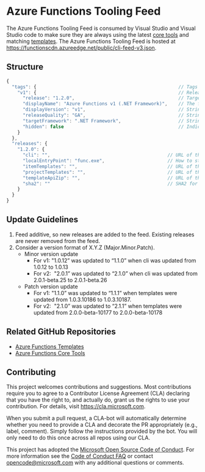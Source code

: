 # Azure Functions Tooling Feed

The Azure Functions Tooling Feed is consumed by Visual Studio and Visual Studio code to make sure they are always using the latest [core tools](https://github.com/Azure/azure-functions-core-tools) and matching [templates](https://github.com/Azure/azure-functions-templates). The Azure Functions Tooling Feed is hosted at https://functionscdn.azureedge.net/public/cli-feed-v3.json.

## Structure
``` js
{
  "tags": {                                                    // Tags acts as a pointer to various release trains
    "v1": {                                                    // Release train for v1 Functions runtime (prod)
      "release": "1.2.0",                                      // Target release for this tag
      "displayName": "Azure Functions v1 (.NET Framework)",    // The fallback display text in case localized strings are not present
      "displayVersion": "v1",                                  // Strings used to construct localized display text
      "releaseQuality": "GA",                                  // Strings used to construct localized display text
      "targetFramework": ".NET Framework",                     // Strings used to construct localized display text
      "hidden": false                                          // Indicates whether the release train is publically visible
    }
  },
  "releases": {
    "1.2.0": {
      "cli": "",                                           // URL of the zip file contiaining the corresponding CLI
      "localEntryPoint": "func.exe",                       // How to start the CLI i.e. via dotnet.exe for func.dll or directly incase for func.exe
      "itemTemplates": "",                                 // URL of the NuGet Package for Item templates consumed by Visual Studio
      "projectTemplates": "",                              // URL of the NuGet Package for Item templates consumed by Visual Studio
      "templateApiZip": "",                                // URL of the zip file containing templates into JSON files.
      "sha2": ""                                           // SHA2 for the CLI zip
    }
  }
}
```
## Update Guidelines
1. Feed additive, so new releases are added to the feed. Existing releases are never removed from the feed.
2. Consider a version format of X.Y.Z (Major.Minor.Patch). 
    - Minor version update
        - For v1: "1.0.12” was updated to “1.1.0” when cli was updated from 1.0.12 to 1.0.13
        - For v2:  "2.0.1” was updated to “2.1.0” when cli was updated from 2.0.1-beta.25 to 2.0.1-beta.26 
    - Patch version update
        - For v1: "1.1.0” was updated to “1.1.1” when templates were updated from 1.0.3.10186 to 1.0.3.10187.
        - For v2:  "2.1.0” was updated to “2.1.1” when templates were updated from 2.0.0-beta-10177 to 2.0.0-beta-10178

## Related GitHub Repositories
- [Azure Functions Templates](https://github.com/Azure/azure-functions-templates)
- [Azure Functions Core Tools](https://github.com/Azure/azure-functions-core-tools)

## Contributing

This project welcomes contributions and suggestions.  Most contributions require you to agree to a
Contributor License Agreement (CLA) declaring that you have the right to, and actually do, grant us
the rights to use your contribution. For details, visit https://cla.microsoft.com.

When you submit a pull request, a CLA-bot will automatically determine whether you need to provide
a CLA and decorate the PR appropriately (e.g., label, comment). Simply follow the instructions
provided by the bot. You will only need to do this once across all repos using our CLA.

This project has adopted the [Microsoft Open Source Code of Conduct](https://opensource.microsoft.com/codeofconduct/).
For more information see the [Code of Conduct FAQ](https://opensource.microsoft.com/codeofconduct/faq/) or
contact [opencode@microsoft.com](mailto:opencode@microsoft.com) with any additional questions or comments.
